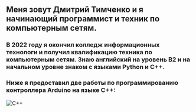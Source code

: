 
## Меня зовут Дмитрий Тимченко и я начинающий программист и техник по компьютерным сетям.
### В 2022 году я окончил колледж информационных технологи и получил квалификацию техника по компьютерным сетям. Знаю английский на уровень B2 и на начальном уровне знаком с языками Python и C++.
### Ниже я предоставил две работы по программированию контроллера Arduino на языке C++:
![C++](https://github.com/4ltemeta/Non-standard-peripheral-device) 
